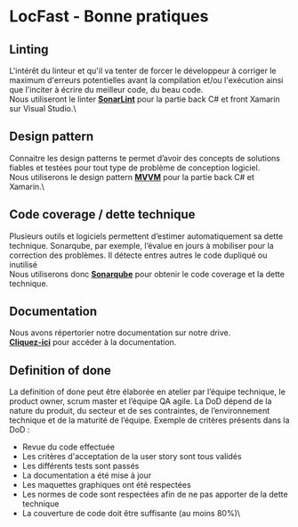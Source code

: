 # LocFast - Bonne pratiques

## Linting
L'intérêt du linteur et qu'il va tenter de forcer le développeur à corriger le maximum d'erreurs potentielles avant la compilation et/ou l'exécution ainsi que l'inciter à écrire du meilleur code, du beau code.\
Nous utiliseront le linter [**SonarLint**](https://www.sonarlint.org/) pour la partie back C# et front Xamarin sur Visual Studio.\

## Design pattern
Connaitre les design patterns te permet d’avoir des concepts de solutions fiables et testées pour tout type de problème de conception logiciel.\
Nous utiliserons le design pattern [**MVVM**](https://en.wikipedia.org/wiki/Model%E2%80%93view%E2%80%93viewmodel) pour la partie back C# et Xamarin.\

## Code coverage / dette technique
Plusieurs outils et logiciels permettent d’estimer automatiquement sa dette technique. Sonarqube, par exemple, l’évalue en jours à mobiliser pour la correction des problèmes. Il détecte entres autres le code dupliqué ou inutilisé\
Nous utiliserons donc [**Sonarqube**](https://sonarqube.com/) pour obtenir le code coverage et la dette technique.

## Documentation
Nous avons répertorier notre documentation sur notre drive.\
[**Cliquez-ici**](https://drive.google.com/drive/folders/1FNJxvxGOwrwIu90q42R51_Rhd-8opmjS?usp=sharing) pour accéder à la documentation.

## Definition of done
La definition of done peut être élaborée en atelier par l’équipe technique, le product owner, scrum master et l’équipe QA agile.
La DoD dépend de la nature du produit, du secteur et de ses contraintes, de l’environnement technique et de la maturité de l’équipe.
Exemple de critères présents dans la DoD :
- Revue du code effectuée
- Les critères d'acceptation de la user story sont tous validés
- Les différents tests sont passés
- La documentation a été mise à jour
- Les maquettes graphiques ont été respectées
- Les normes de code sont respectées afin de ne pas apporter de la dette technique
- La couverture de code doit être suffisante (au moins 80%)\

